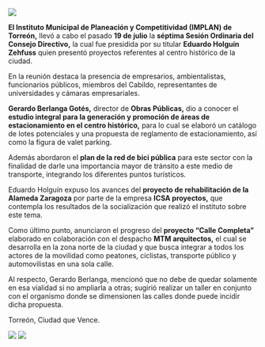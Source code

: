 
<img class="img-responsive" src="2016-07-19-sesion-ordinaria/foto-1.jpg">

**El Instituto Municipal de Planeación y Competitividad (IMPLAN) de Torreón,** llevó a cabo el pasado **19 de julio** la **séptima Sesión Ordinaria del Consejo Directivo,** la cual fue presidida por su titular **Eduardo Holguín Zehfuss** quien presentó proyectos referentes al centro histórico de la ciudad.

En la reunión destaca la presencia de empresarios, ambientalistas, funcionarios públicos, miembros del Cabildo, representantes de universidades y cámaras empresariales.

**Gerardo Berlanga Gotés,** director de **Obras Públicas,** dio a conocer el **estudio integral para la generación y promoción de áreas de estacionamiento en el centro histórico,** para lo cual se elaboró un catálogo de lotes potenciales y una propuesta de reglamento de estacionamiento, así como la figura de valet parking.

Además abordaron el **plan de la red de bici pública** para este sector con la finalidad de darle una importancia mayor de tránsito a este medio de transporte, integrando los diferentes puntos turísticos.

Eduardo Holguín expuso los avances del **proyecto de rehabilitación de la Alameda Zaragoza** por parte de la empresa **ICSA proyectos,** que contempla los resultados de la socialización que realizó el instituto sobre este tema.

Como último punto, anunciaron el progreso del **proyecto “Calle Completa”** elaborado en colaboración con el despacho **MTM arquitectos,** el cual se desarrolla en la zona norte de la ciudad y que busca integrar a todos los actores de la movilidad como peatones, ciclistas, transporte público y automovilistas en una sola calle.

Al respecto, Gerardo Berlanga, mencionó que no debe de quedar solamente en esa vialidad si no ampliarla a otras; sugirió realizar un taller en conjunto con el organismo donde se dimensionen las calles donde puede incidir dicha propuesta.

Torreón, Ciudad que Vence.

<img class="img-responsive" src="2016-07-19-sesion-ordinaria/foto-2.jpg">

<img class="img-responsive" src="2016-07-19-sesion-ordinaria/foto-3.jpg">
